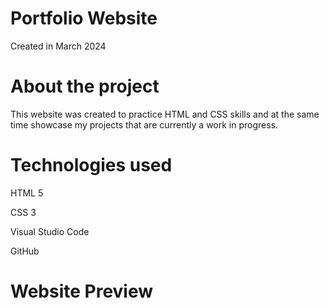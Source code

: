# Portfolio Website
Created in March 2024

# About the project

This website was created to practice HTML and CSS skills and at the same time showcase my projects that are currently a work in progress.

# Technologies used
HTML 5

CSS 3

Visual Studio Code

GitHub

# Website Preview
